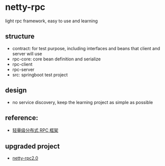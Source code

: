 # netty-rpc
light rpc framework, easy to use and learning

## structure
  * contract: for test purpose, including interfaces and beans that client and server will use
  * rpc-core: core bean definition and serialize
  * rpc-client
  * rpc-server
  * src: springboot test project

## design
  * no service discovery, keep the learning project as simple as possible

## reference:
  * [轻量级分布式 RPC 框架](https://my.oschina.net/huangyong/blog/361751)

## upgraded project
  * [netty-rpc2.0](https://github.com/bugmakesprogress/netty-rpc2.0)
  
